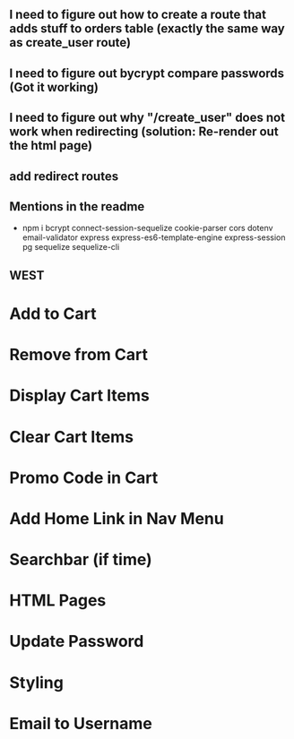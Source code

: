 ## I need to figure out how to create a route that adds stuff to orders table (exactly the same way as create_user route)

## I need to figure out bycrypt compare passwords (Got it working)

## I need to figure out why "/create_user" does not work when redirecting (solution: Re-render out the html page)

## add redirect routes

## Mentions in the readme

- npm i bcrypt connect-session-sequelize cookie-parser cors dotenv email-validator express express-es6-template-engine express-session pg sequelize sequelize-cli

## WEST

# Add to Cart

# Remove from Cart

# Display Cart Items

# Clear Cart Items

# Promo Code in Cart

# Add Home Link in Nav Menu

# Searchbar (if time)

# HTML Pages

# Update Password

# Styling

# Email to Username
